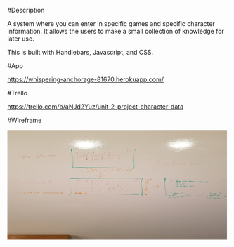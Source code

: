 #Description

A system where you can enter in specific games and specific character information. It allows the users to make a small collection of knowledge for later use.

This is built with Handlebars, Javascript, and CSS.

#App

https://whispering-anchorage-81670.herokuapp.com/

#Trello

https://trello.com/b/aNJd2Yuz/unit-2-project-character-data

#Wireframe

<img src="Pictures/Character_Data_Wireframe.jpg" alt="Wireframe" width="500px" height="250px">